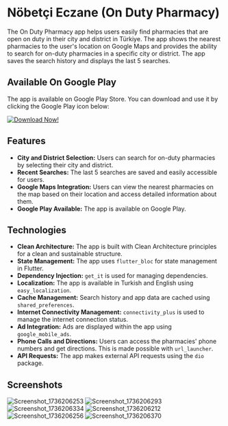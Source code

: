 # Nöbetçi Eczane (On Duty Pharmacy)

The On Duty Pharmacy app helps users easily find pharmacies that are open on duty in their city and district in Türkiye. The app shows the nearest pharmacies to the user's location on Google Maps and provides the ability to search for on-duty pharmacies in a specific city or district. The app saves the search history and displays the last 5 searches.

## Available On Google Play

The app is available on Google Play Store. You can download and use it by clicking the Google Play icon below:

[![Download Now!](https://www.gstatic.com/android/market_images/web/play_prism_hlock_v2_2x.png)](https://play.google.com/store/apps/details?id=com.aatstdio.nobetcieczane)

## Features

- **City and District Selection:** Users can search for on-duty pharmacies by selecting their city and district.
- **Recent Searches:** The last 5 searches are saved and easily accessible for users.
- **Google Maps Integration:** Users can view the nearest pharmacies on the map based on their location and access detailed information about them.
- **Google Play Available:** The app is available on Google Play.

## Technologies

- **Clean Architecture:** The app is built with Clean Architecture principles for a clean and sustainable structure.
- **State Management:** The app uses `flutter_bloc` for state management in Flutter.
- **Dependency Injection:** `get_it` is used for managing dependencies.
- **Localization:** The app is available in Turkish and English using `easy_localization`.
- **Cache Management:** Search history and app data are cached using `shared_preferences`.
- **Internet Connectivity Management:** `connectivity_plus` is used to manage the internet connection status.
- **Ad Integration:** Ads are displayed within the app using `google_mobile_ads`.
- **Phone Calls and Directions:** Users can access the pharmacies' phone numbers and get directions. This is made possible with `url_launcher`.
- **API Requests:** The app makes external API requests using the `dio` package.

## Screenshots

![Screenshot_1736206253](https://github.com/user-attachments/assets/640bf81f-f029-496d-b484-bbbe5dc082c9)
![Screenshot_1736206293](https://github.com/user-attachments/assets/504d185e-daa9-4636-a2b9-aa505267dd5e)
![Screenshot_1736206334](https://github.com/user-attachments/assets/73f41f1d-01b5-49c0-b8d9-437badd52dbb)
![Screenshot_1736206212](https://github.com/user-attachments/assets/d0ab24da-592e-4c90-bc6c-bb885ce223db)
![Screenshot_1736206256](https://github.com/user-attachments/assets/009538a8-371e-4260-9697-93ad56b65850)
![Screenshot_1736206370](https://github.com/user-attachments/assets/33f06719-f31b-4f57-9d8f-aecd17689727)

